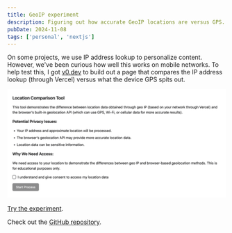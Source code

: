 ```yaml
---
title: GeoIP experiment
description: Figuring out how accurate GeoIP locations are versus GPS.
pubDate: 2024-11-08
tags: ['personal', 'nextjs']
---
```


On some projects, we use IP address lookup to personalize content. However, we've
been curious how well this works on mobile networks. To help test this, I got
[v0.dev](https://v0.dev/chat/c2JFn44z3LG?b=b_3GYXdeIV92Z) to build out a page
that compares the IP address lookup (through Vercel) versus what the device GPS
spits out.

![Screenshot of the experiment](image.png)

[Try the experiment](https://geoip-nextjs-experiment.vercel.app/).

Check out the [GitHub repository](https://github.com/cwparsons/geoip-nextjs-experiment).
